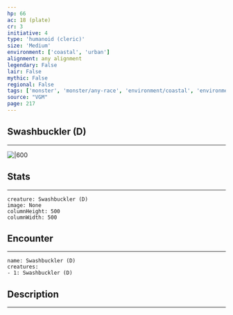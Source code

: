 ```yaml
---
hp: 66
ac: 18 (plate)
cr: 3
initiative: 4
type: 'humanoid (cleric)'    
size: 'Medium'
environment: ['coastal', 'urban']
alignment: any alignment
legendary: False
lair: False
mythic: False
regional: False
tags: ['monster', 'monster/any-race', 'environment/coastal', 'environment/urban']
source: "VGM"
page: 217
---
```


## Swashbuckler (D)
---

![|600](D:/Program%20Files/5e.tools/img/bestiary/VGM/Swashbuckler.jpg)

## Stats
---

```statblock
creature: Swashbuckler (D)
image: None
columnHeight: 500
columnWidth: 500
```

## Encounter
---

```encounter-table
name: Swashbuckler (D)
creatures:
- 1: Swashbuckler (D)
```

## Description
---




